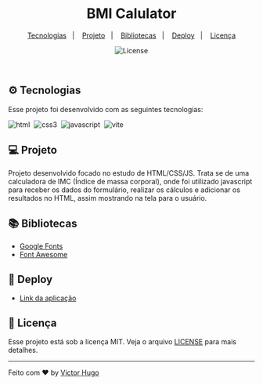 <h1 align="center">
  BMI Calulator
</h1>

<p align="center">
  <a href="#-tecnologias">Tecnologias</a>&nbsp;&nbsp;&nbsp;|&nbsp;&nbsp;&nbsp;
  <a href="#-projeto">Projeto</a>&nbsp;&nbsp;&nbsp;|&nbsp;&nbsp;&nbsp;
  <a href="#-bibliotecas">Bibliotecas</a>&nbsp;&nbsp;&nbsp;|&nbsp;&nbsp;&nbsp;
  <a href="#-deploy">Deploy</a>&nbsp;&nbsp;&nbsp;|&nbsp;&nbsp;&nbsp;
  <a href="#memo-licença">Licença</a>
</p>

<p align="center">
 <img  src="https://img.shields.io/static/v1?label=license&message=MIT&color=f54242&labelColor=FF00" alt="License">

</p>

<br>

## ⚙ Tecnologias

Esse projeto foi desenvolvido com as seguintes tecnologias:

<img  src="https://img.shields.io/badge/html5-%23E34F26.svg?style=for-the-badge&logo=html5&logoColor=white" alt="html">&nbsp;&nbsp;<img  src="https://img.shields.io/badge/SASS-hotpink.svg?style=for-the-badge&logo=SASS&logoColor=white" alt="css3">&nbsp;&nbsp;<img  src="https://img.shields.io/badge/javascript-%23323330.svg?style=for-the-badge&logo=javascript&logoColor=%23F7DF1E" alt="javascript">&nbsp;&nbsp;<img  src="https://img.shields.io/badge/vite-%23646CFF.svg?style=for-the-badge&logo=vite&logoColor=white" alt="vite">

## 💻 Projeto

Projeto desenvolvido focado no estudo de HTML/CSS/JS. Trata se de uma calculadora de IMC (Índice de massa corporal), onde foi utilizado javascript para receber os dados do formulário, realizar os cálculos e adicionar os resultados no HTML, assim mostrando na tela para o usuário.

## 📚 Bibliotecas

- [Google Fonts](https://fonts.google.com/)
- [Font Awesome](https://fontawesome.com/)

## 🚀 Deploy

- [Link da aplicação](https://bmi-calculator-v1.vercel.app/)

## :memo: Licença

Esse projeto está sob a licença MIT. Veja o arquivo [LICENSE](.github/LICENSE.md) para mais detalhes.

---

Feito com ♥ by [Victor Hugo](https://github.com/vctrhugoop/)

